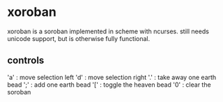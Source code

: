 # xoroban
xoroban is a soroban implemented in scheme with ncurses. still needs unicode support, but is otherwise fully functional.
## controls
'a' : move selection left
'd' : move selection right
'.' : take away one earth bead
';' : add one earth bead
'[' : toggle the heaven bead
'0' : clear the soroban